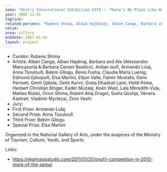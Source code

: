 ```yaml
---
name: "Onufri International Exhibition XIII –  There's No Place Like Home"
year: 2006-12-01
tagline:
related-persons: "Rubens Shima, Alban Hajdinaj, Alban Canga, Barbara and Ale, Ardian Isufi, Armando Lulaj, Anna Tsouloufi, Bekim Gllogu, Bevis Fusha, Claudia Maria Luenig, Edmond Gjikopulli, Elsa Martini, Eltjon Valle, Fatmir Mustafa, Genc Permeti, Genti Gjikola, Genti Korini, Greta Dhaskali Lami, Herbert Christian Stöger, Lala Meredith-Vula, Orion Shima, Suela Qoshja, Vénera Kastrati, Vladimir Myrtezai, Matteo Rubbi, Robert Aliaj Dragot, Zinni Veshi, Bujar Leskaj"
value:
area: culture
enddate: 2007-01-01
layout: project
---
```

* Curator: Rubens Shima
* Artists: Alban Canga, Alban Hajdinaj, Barbara and Ale (Alessandro Mancassola & Barbara Ceriani Basilico), Ardian Isufi, Armando Lulaj, Anna Tsouloufi, Bekim Gllogu, Bevis Fusha, Claudia Maria Luenig, Edmond Gjikopulli, Elsa Martini, Eltjon Valle, Fatmir Mustafa, Genc Permeti, Genti Gjikola, Genti Korini, Greta Dhaskali Lami, Heldi Pema, Herbert Christian Stöger, Kadër Muzaqi, Koen Wast, Lala Meredith-Vula, Matteo Rubbi, Orion Shima, Robert Aliaj Dragot, Suela Qoshja, Vénera Kastrati, Vladimir Myrtezai, Zinni Veshi
* Jury:
* First Prize: Armando Lulaj
* Second Prize: Anna Tsouloufi
* Third Prize: Bekim Gllogu
* Special Prize: Elsa Martini

Organized in the National Gallery of Arts, under the auspices of the Ministry of Tourism, Culture, Youth, and Sports.


Links:
* <https://ekphrasisstudio.com/2011/01/20/onufri-competition-in-2010-more-of-the-same/>
